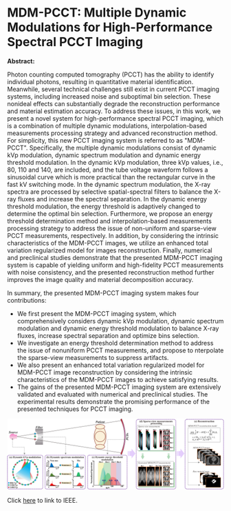 # **MDM-PCCT: Multiple Dynamic Modulations for High-Performance Spectral PCCT Imaging**

**Abstract:**

Photon counting computed tomography (PCCT) has the ability to identify individual photons, resulting in quantitative material identification. 
Meanwhile, several technical challenges still exist in current PCCT imaging systems, including increased noise and suboptimal bin selection. 
These nonideal effects can substantially degrade the reconstruction performance and material estimation accuracy. 
To address these issues, in this work, we present a novel system for high-performance spectral PCCT imaging, which is a combination of multiple dynamic modulations, 
interpolation-based measurements processing strategy and advanced reconstruction method. For simplicity, this new PCCT imaging system is referred to as "MDM-PCCT". 
Specifically, the multiple dynamic modulations consist of dynamic kVp modulation, dynamic spectrum modulation and dynamic energy threshold modulation. 
In the dynamic kVp modulation, three kVp values, i.e., 80, 110 and 140, are included, and the tube voltage waveform follows a sinusoidal curve which is more practical 
than the rectangular curve in the fast kV switching mode. 
In the dynamic spectrum modulation, the X-ray spectra are processed by selective spatial-spectral filters to balance the X-ray fluxes and increase the spectral separation. 
In the dynamic energy threshold modulation, the energy threshold is adaptively changed to determine the optimal bin selection. 
Furthermore, we propose an energy threshold determination method and interpolation-based measurements processing strategy to address the issue of non-uniform and sparse-view PCCT measurements, respectively. 
In addition, by considering the intrinsic characteristics of the MDM-PCCT images, we utilize an enhanced total variation regularized model for images reconstruction. 
Finally, numerical and preclinical studies demonstrate that the presented MDM-PCCT imaging system is capable of yielding uniform and high-fidelity PCCT measurements 
with noise consistency, and the presented reconstruction method further improves the image quality and material decomposition accuracy.

In summary, the presented MDM-PCCT imaging system makes four contributions:
* We first present the MDM-PCCT imaging system, which comprehensively considers dynamic kVp modulation, dynamic spectrum modulation 
and dynamic energy threshold modulation to balance X-ray fluxes, increase spectral separation and optimize bins selection.
* We investigate an energy threshold determination method to address the issue of nonuniform PCCT measurements, and propose to 
nterpolate the sparse-view measurements to suppress artifacts.
* We also present an enhanced total variation regularized model for MDM-PCCT image reconstruction by considering the intrinsic characteristics 
of the MDM-PCCT images to achieve satisfying results.
* The gains of the presented MDM-PCCT imaging system are extensively validated and evaluated with numerical and preclinical studies. 
The experimental results demonstrate the promising performance of the presented techniques for PCCT imaging.

![Fig. 1. Architecture of the present MDM-PCCT imaging system.](./flowChart.png)

Click [here](https://doi.org/10.1109/TMI.2020.3001616) to link to IEEE.